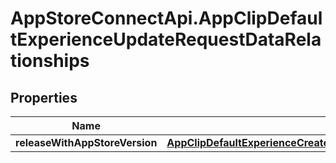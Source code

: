 # AppStoreConnectApi.AppClipDefaultExperienceUpdateRequestDataRelationships

## Properties

Name | Type | Description | Notes
------------ | ------------- | ------------- | -------------
**releaseWithAppStoreVersion** | [**AppClipDefaultExperienceCreateRequestDataRelationshipsReleaseWithAppStoreVersion**](AppClipDefaultExperienceCreateRequestDataRelationshipsReleaseWithAppStoreVersion.md) |  | [optional] 


